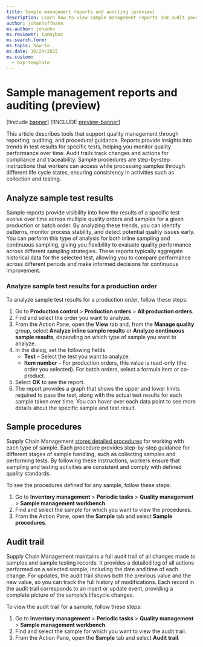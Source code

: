```yaml
---
title: Sample management reports and auditing (preview)
description: Learn how to view sample management reports and audit your sample and sample-testing records.
author: johanhoffmann
ms.author: johanho
ms.reviewer: kamaybac
ms.search.form: 
ms.topic: how-to
ms.date: 10/24/2025
ms.custom: 
  - bap-template
---
```


# Sample management reports and auditing (preview)

[!include [banner](../../includes/banner.md)]
[!INCLUDE [preview-banner](~/../shared-content/shared/preview-includes/preview-banner.md)]
<!-- KFM: Preview until further notice -->

This article describes tools that support quality management through reporting, auditing, and procedural guidance. Reports provide insights into trends in test results for specific tests, helping you monitor quality performance over time. Audit trails track changes and actions for compliance and traceability. Sample procedures are step-by-step instructions that workers can access while processing samples through different life cycle states, ensuring consistency in activities such as collection and testing.

## Analyze sample test results

Sample reports provide visibility into how the results of a specific test evolve over time across multiple quality orders and samples for a given production or batch order. By analyzing these trends, you can identify patterns, monitor process stability, and detect potential quality issues early. You can perform this type of analysis for both inline sampling and continuous sampling, giving you flexibility to evaluate quality performance across different sampling strategies. These reports typically aggregate historical data for the selected test, allowing you to compare performance across different periods and make informed decisions for continuous improvement.

### Analyze sample test results for a production order

To analyze sample test results for a production order, follow these steps:

1. Go to **Production control** \> **Production orders** \> **All production orders**.
1. Find and select the order you want to analyze.
1. From the Action Pane, open the **View** tab and, from the **Manage quality** group, select **Analyze inline sample results** or **Analyze continuous sample results**, depending on which type of sample you want to analyze.
1. In the dialog, set the following fields
    - **Test** – Select the test you want to analyze.
    - **Item number** – For production orders, this value is read-only (the order you selected). For batch orders, select a formula item or co-product.
1. Select **OK** to see the report.
1. The report provides a graph that shows the upper and lower limits required to pass the test, along with the actual test results for each sample taken over time. You can hover over each data point to see more details about the specific sample and test result.

## Sample procedures

Supply Chain Management [stores detailed procedures](quality-sample-management-admin.md#define-sample-procedures) for working with each type of sample. Each procedure provides step-by-step guidance for different stages of sample handling, such as collecting samples and performing tests. By following these instructions, workers ensure that sampling and testing activities are consistent and comply with defined quality standards.

To see the procedures defined for any sample, follow these steps:

1. Go to **Inventory management** \> **Periodic tasks** \> **Quality management** \> **Sample management workbench**.
1. Find and select the sample for which you want to view the procedures.
1. From the Action Pane, open the **Sample** tab and select **Sample procedures**.

## Audit trail

Supply Chain Management maintains a full audit trail of all changes made to samples and sample testing records. It provides a detailed log of all actions performed on a selected sample, including the date and time of each change. For updates, the audit trail shows both the previous value and the new value, so you can track the full history of modifications. Each record in the audit trail corresponds to an insert or update event, providing a complete picture of the sample’s lifecycle changes.

To view the audit trail for a sample, follow these steps:

1. Go to **Inventory management** \> **Periodic tasks** \> **Quality management** \> **Sample management workbench**.
1. Find and select the sample for which you want to view the audit trail.
1. From the Action Pane, open the **Sample** tab and select **Audit trail**.

